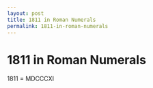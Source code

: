 ```yaml
---
layout: post
title: 1811 in Roman Numerals
permalink: 1811-in-roman-numerals
---
```


# 1811 in Roman Numerals

1811 = MDCCCXI
